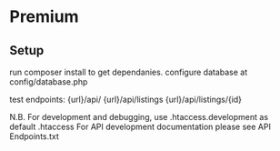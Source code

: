 # Premium

Setup
------------------------
run composer install to get dependanies.
configure database at config/database.php

test endpoints:
{url}/api/
{url}/api/listings
{url}/api/listings/{id}

N.B.
For development and debugging, use .htaccess.development as default .htaccess
For API development documentation please see API Endpoints.txt

